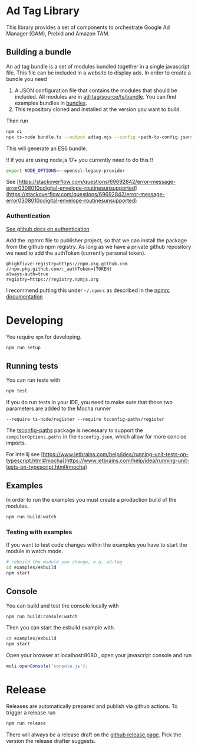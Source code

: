 # Ad Tag Library

This library provides a set of components to orchestrate Google Ad Manager (GAM), Prebid and Amazon TAM.

## Building a bundle

An ad tag bundle is a set of modules bundled together in a single javascript file. This file can be included in a website to display ads.
In order to create a bundle you need

1. A JSON configuration file that contains the modules that should be included. All modules are in [ad-tag/source/ts/bundle](ad-tag/source/ts/bundle).
   You can find examples bundles in [bundles](bundles).
2. This repository cloned and installed at the version you want to build.

Then run

```bash
npm ci
npx ts-node bundle.ts --output adtag.mjs --config <path-to-config.json>
```

This will generate an ES6 bundle.

!! If you are using node.js 17+ you currently need to do this !!

```bash
export NODE_OPTIONS=--openssl-legacy-provider
```

See [https://stackoverflow.com/questions/69692842/error-message-error0308010cdigital-envelope-routinesunsupported](https://stackoverflow.com/questions/69692842/error-message-error0308010cdigital-envelope-routinesunsupported)

### Authentication
[See github docs on authentication](https://docs.github.com/en/free-pro-team@latest/packages/using-github-packages-with-your-projects-ecosystem/configuring-npm-for-use-with-github-packages)

Add the .npmrc file to publisher project, so that we can install the package from the github npm registry.
As long as we have a private github repository we need to add the authToken (currently personal token).

```
@highfivve:registry=https://npm.pkg.github.com
//npm.pkg.github.com/:_authToken={TOKEN}
always-auth=true
registry=https://registry.npmjs.org
```

I recommend putting this under `~/.npmrc` as described in the [npmrc documentation](https://docs.npmjs.com/cli/v6/configuring-npm/npmrc)

# Developing

You require `npm` for developing.

```bash
npm run setup
```

## Running tests

You can run tests with

```bash
npm test
```

If you do run tests in your IDE, you need to make sure that those two parameters are added to the Mocha runner

```
--require ts-node/register --require tsconfig-paths/register
```

The [tsconfig-paths](https://www.npmjs.com/package/tsconfig-paths) package is necessary to support the `compilerOptions.paths` in the `tsconfig.json`,
which allow for more concise imports.

For intellij see [https://www.jetbrains.com/help/idea/running-unit-tests-on-typescript.html#mocha](https://www.jetbrains.com/help/idea/running-unit-tests-on-typescript.html#mocha)

## Examples

In order to run the examples you must create a production build of the modules.

```bash
npm run build:watch
```

### Testing with examples

If you want to test code changes within the examples you have to start the module in watch mode.

```bash
# rebuild the module you change, e.g. ad-tag
cd examples/esbuild
npm start
```

## Console

You can build and test the console locally with

```bash
npm run build:console:watch
```

Then you can start the esbuild example with

```bash
cd examples/esbuild
npm start
```

Open your browser at localhost:8080 , open your javascript console and run

```javascript
moli.openConsole('console.js');
```

# Release

Releases are automatically prepared and publish via github actions. To trigger a release run

```bash
npm run release
```

There will always be a release draft on the [github release page](https://github.com/highfivve/moli-ad-tag/releases).
Pick the version the release drafter suggests.
